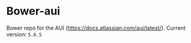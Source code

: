 Bower-aui
=========

Bower repo for the AUI (https://docs.atlassian.com/aui/latest/). Current version: `5.6.5`
